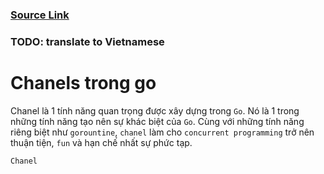 ### [Source Link](https://go101.org/article/channel.html)

### TODO: translate to Vietnamese

# Chanels trong go

Chanel là 1 tính năng quan trọng được xây dựng trong `Go`. Nó là 1 trong những tính năng tạo nên sự khác biệt của `Go`.
Cùng với những tính năng riêng biệt như `gorountine`, `chanel` làm cho `concurrent programming` trở nên thuận tiện, `fun` và hạn chế nhất sự phức tạp.

`Chanel` 